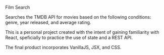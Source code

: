 Film Search

Searches the TMDB API for movies based on the following conditions: genre, year released, and average rating.

This is a personal project created with the intent of gaining familiarity with React, speficially to practice the use of state
and a REST API. 

The final product incorporates VanillaJS, JSX, and CSS.


